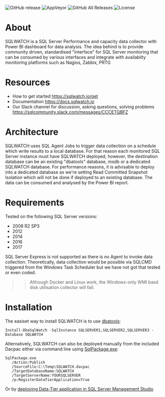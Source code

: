 ![GitHub release](https://img.shields.io/github/release/marcingminski/sqlwatch.svg)
![AppVeyor](https://img.shields.io/appveyor/ci/marcingminski/sqlwatch.svg)
![GitHub All Releases](https://img.shields.io/github/downloads/marcingminski/sqlwatch/total.svg)
![License](https://img.shields.io/badge/license-MIT-green.svg)

# About
SQLWATCH is a SQL Server Performance and capacity data collector with Power BI dashboard for data analysis. The idea behind is to provide community driven, standardised "interface" for SQL Server monitoring that can be consumed by various interfaces and integrate with availabilty monitoring platforms such as Nagios, Zabbix, PRTG

# Resources
* How to get started https://sqlwatch.io/get 
* Documentation https://docs.sqlwatch.io
* Our Slack channel for discussion, asking questions, solving problems https://sqlcommunity.slack.com/messages/CCCETQBFZ

# Architecture
SQLWATCH uses SQL Agent Jobs to trigger data collection on a schedule which write results to a local database. For that reason each monitored SQL Server instance must have SQLWATCH deployed, however, the destination database can be an existing "dbatools" database, msdb or a dedicated SQLWATCH database. For performance reasons, it is advisable to deploy into a dedicated database as we're setting Read Committed Snapshot Isolation which will not be done if deployed to an existing database. The data can be consumed and analysed by the Power BI report. 

# Requirements
Tested on the following SQL Server versions:
* 2008 R2 SP3
* 2012
* 2014
* 2016
* 2017

SQL Server Express is not supported as there is no Agent to invoke data collection. Theoretically, data collection would be possible via SQLCMD triggered from the Windows Task Scheduler but we have not got that tested or even coded.

>>Although Docker and Linux work, the Windows-only WMI basd disk utilisation collector will fail.

# Installation
The easiset way to install SQLWATCH is to use [dbatools](https://github.com/sqlcollaborative/dbatools):

```
Install-DbaSqlWatch -SqlInstance SQLSERVER1,SQLSERVER2,SQLSERVER3 -Database SQLWATCH
```
Alternatively, SQLWATCH can also be deployed manually from the included Dacpac either via command line using [SqlPackage.exe](https://docs.microsoft.com/en-us/sql/tools/sqlpackage?view=sql-server-2017):
```
SqlPackage.exe 
   /Action:Publish 
   /SourceFile:C:\Temp\SQLWATCH.dacpac 
   /TargetDatabaseName:SQLWATCH 
   /TargetServerName:YOURSQLSERVER 
   /p:RegisterDataTierApplication=True
  ```
  Or by [deploying Data-Tier application in SQL Server Management Studio](https://docs.microsoft.com/en-us/sql/relational-databases/data-tier-applications/deploy-a-data-tier-application?view=sql-server-2017)
